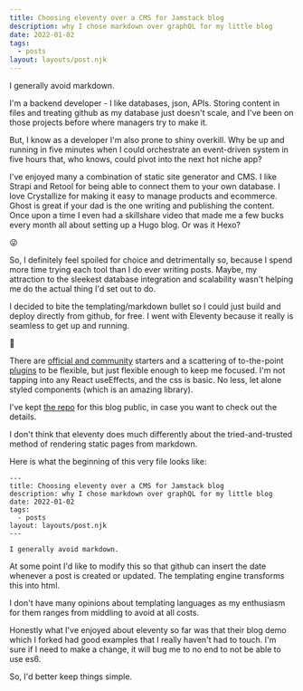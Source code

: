 ```yaml
---
title: Choosing eleventy over a CMS for Jamstack blog
description: why I chose markdown over graphQL for my little blog
date: 2022-01-02
tags:
  - posts
layout: layouts/post.njk
---
```


I generally avoid markdown. 

I'm a backend developer - I like databases, json, APIs. Storing content in files and treating github as my database just doesn't scale, and I've been on those projects before where managers try to make it.

But, I know as a developer I'm also prone to shiny overkill. Why be up and running in five minutes when I could orchestrate an event-driven system in five hours that, who knows, could pivot into the next hot niche app?

I've enjoyed many a combination of static site generator and CMS. I like Strapi and Retool for being able to connect them to your own database. I love Crystallize for making it easy to manage products and ecommerce. Ghost is great if your dad is the one writing and publishing the content. Once upon a time I even had a skillshare video that made me a few bucks every month all about setting up a Hugo blog. Or was it Hexo? 

😜

So, I definitely feel spoiled for choice and detrimentally so, because I spend more time trying each tool than I do ever writing posts. Maybe, my attraction to the sleekest database integration and scalability wasn't helping me do the actual thing I'd set out to do.

I decided to bite the templating/markdown bullet so I could just build and deploy directly from github, for free. I went with Eleventy because it really is seamless to get up and running.

🚀

There are [official and community](https://www.11ty.dev/docs/starter/) starters and a scattering of to-the-point [plugins](https://www.11ty.dev/docs/plugins/) to be flexible, but just flexible enough to keep me focused. I'm not tapping into any React useEffects, and the css is basic. No less, let alone styled components (which is an amazing library). 

I've kept [the repo](https://github.com/kyliepace/eleventy-blog) for this blog public, in case you want to check out the details.

I don't think that eleventy does much differently about the tried-and-trusted method of rendering static pages from markdown.

Here is what the beginning of this very file looks like:

```
---
title: Choosing eleventy over a CMS for Jamstack blog
description: why I chose markdown over graphQL for my little blog
date: 2022-01-02
tags:
  - posts
layout: layouts/post.njk
---

I generally avoid markdown. 
```

At some point I'd like to modify this so that github can insert the date whenever a post is created or updated. The templating engine transforms this into html.

I don't have many opinions about templating languages as my enthusiasm for them ranges from middling to avoid at all costs.

Honestly what I've enjoyed about eleventy so far was that their blog demo which I forked had good examples that I really haven't had to touch. I'm sure if I need to make a change, it will bug me to no end to not be able to use es6. 

So, I'd better keep things simple.
